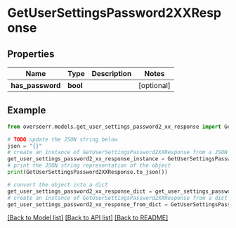 # GetUserSettingsPassword2XXResponse


## Properties

Name | Type | Description | Notes
------------ | ------------- | ------------- | -------------
**has_password** | **bool** |  | [optional] 

## Example

```python
from overseerr.models.get_user_settings_password2_xx_response import GetUserSettingsPassword2XXResponse

# TODO update the JSON string below
json = "{}"
# create an instance of GetUserSettingsPassword2XXResponse from a JSON string
get_user_settings_password2_xx_response_instance = GetUserSettingsPassword2XXResponse.from_json(json)
# print the JSON string representation of the object
print(GetUserSettingsPassword2XXResponse.to_json())

# convert the object into a dict
get_user_settings_password2_xx_response_dict = get_user_settings_password2_xx_response_instance.to_dict()
# create an instance of GetUserSettingsPassword2XXResponse from a dict
get_user_settings_password2_xx_response_from_dict = GetUserSettingsPassword2XXResponse.from_dict(get_user_settings_password2_xx_response_dict)
```
[[Back to Model list]](../README.md#documentation-for-models) [[Back to API list]](../README.md#documentation-for-api-endpoints) [[Back to README]](../README.md)


